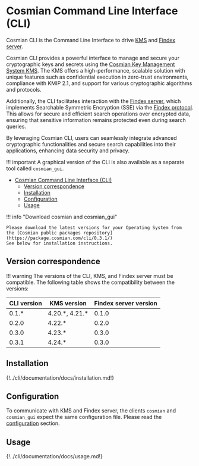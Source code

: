 # Cosmian Command Line Interface (CLI)

Cosmian CLI is the Command Line Interface to drive [KMS](https://github.com/Cosmian/kms) and [Findex server](https://github.com/Cosmian/findex-server).

Cosmian CLI provides a powerful interface to manage and secure your cryptographic keys and secrets using the [Cosmian Key Management System KMS](https://github.com/Cosmian/kms).
The KMS offers a high-performance, scalable solution with unique features such as confidential execution in zero-trust environments, compliance with KMIP 2.1, and support for various cryptographic algorithms and protocols.

Additionally, the CLI facilitates interaction with the [Findex server](https://github.com/Cosmian/findex-server), which implements Searchable Symmetric Encryption (SSE) via the [Findex protocol](https://github.com/Cosmian/findex). This allows for secure and efficient search operations over encrypted data, ensuring that sensitive information remains protected even during search queries.

By leveraging Cosmian CLI, users can seamlessly integrate advanced cryptographic functionalities and secure search capabilities into their applications, enhancing data security and privacy.

!!! important
    A graphical version of the CLI is also available as a separate tool called `cosmian_gui`.

- [Cosmian Command Line Interface (CLI)](#cosmian-command-line-interface-cli)
  - [Version correspondence](#version-correspondence)
  - [Installation](#installation)
  - [Configuration](#configuration)
  - [Usage](#usage)

!!! info "Download cosmian and cosmian_gui"

    Please download the latest versions for your Operating System from
    the [Cosmian public packages repository](https://package.cosmian.com/cli/0.3.1/)
    See below for installation instructions.

## Version correspondence

!!! warning
    The versions of the CLI, KMS, and Findex server must be compatible.
    The following table shows the compatibility between the versions:

| CLI version | KMS version      | Findex server version |
| ----------- | ---------------- | --------------------- |
| 0.1.*       | 4.20.\*, 4.21.\* | 0.1.0                 |
| 0.2.0       | 4.22.*           | 0.2.0                 |
| 0.3.0       | 4.23.*           | 0.3.0                 |
| 0.3.1       | 4.24.*           | 0.3.0                 |

## Installation

<!-- Warning: this doc is merged with `mkdocs merge` in the repository `public_documentation`. -->
<!-- To test locally, test with path `installation.md` -->
{!../cli/documentation/docs/installation.md!}

## Configuration

To communicate with KMS and Findex server, the clients `cosmian` and `cosmian_gui` expect the same configuration file. Please read the [configuration](./configuration.md) section.

## Usage

<!-- Warning: this doc is merged with `mkdocs merge` in the repository `public_documentation`. -->
<!-- To test locally, test with path `usage.md` -->
{!../cli/documentation/docs/usage.md!}
